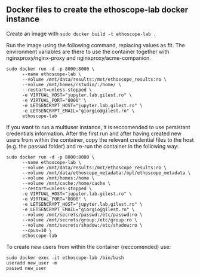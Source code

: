 ## Docker files to create the ethoscope-lab docker instance

Create an image with `sudo docker build -t ethoscope-lab .`

Run the image using the following command, replacing values as fit. The environment variables are there to use the container together with nginxproxy/nginx-proxy and nginxproxy/acme-companion.

```
sudo docker run -d -p 8000:8000 \
      --name ethoscope-lab \
      --volume /mnt/data/results:/mnt/ethoscope_results:ro \
      --volume /mnt/homes/rstudio/:/home/ \
      --restart=unless-stopped \
      -e VIRTUAL_HOST="jupyter.lab.gilest.ro" \
      -e VIRTUAL_PORT="8000" \
      -e LETSENCRYPT_HOST="jupyter.lab.gilest.ro" \
      -e LETSENCRYPT_EMAIL="giorgio@gilest.ro" \
      ethoscope-lab
```

If you want to run a multiuser instance, it is reccomended to use persistant credentials information. After the first run and after having created new users from within the container, copy the relevant credential files to the host (e.g. the passwd folder) and re-run the container in the following way:

```
sudo docker run -d -p 8000:8000 \
      --name ethoscope-lab \
      --volume /mnt/data/results:/mnt/ethoscope_results:ro \
      --volume /mnt/data/ethoscope_metadata:/opt/ethoscope_metadata \
      --volume /mnt/homes:/home \
      --volume /mnt/cache:/home/cache \
      --restart=unless-stopped \
      -e VIRTUAL_HOST="jupyter.lab.gilest.ro" \
      -e VIRTUAL_PORT="8000" \
      -e LETSENCRYPT_HOST="jupyter.lab.gilest.ro" \
      -e LETSENCRYPT_EMAIL="giorgio@gilest.ro" \
      --volume /mnt/secrets/passwd:/etc/passwd:ro \
      --volume /mnt/secrets/group:/etc/group:ro \
      --volume /mnt/secrets/shadow:/etc/shadow:ro \
      --cpus=10 \
      ethoscope-lab

```

To create new users from within the container (reccomended) use:

```
sudo docker exec -it ethoscope-lab /bin/bash
useradd new_user -m
passwd new_user
```

